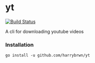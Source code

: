 # yt

[![Build Status](https://travis-ci.com/harrybrwn/yt.svg?branch=master)](https://travis-ci.com/harrybrwn/yt)

A cli for downloading youtube videos


### Installation
```
go install -u github.com/harrybrwn/yt
```
